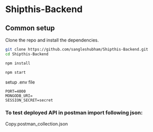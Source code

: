 ﻿# Shipthis-Backend
## Common setup

Clone the repo and install the dependencies.

```bash
git clone https://github.com/sangleshubham/Shipthis-Backend.git
cd Shipthis-Backend
```

```bash
npm install
```
```bash
npm start
```

setup .env file

```
PORT=4000
MONGODB_URI=
SESSION_SECRET=secret

```

### To test deployed API in postman import following json:
Copy.postman_collection.json

